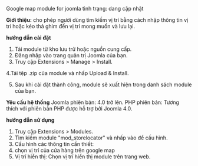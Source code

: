 Google map module for joomla
tình trạng: dang cập nhật

**Giới thiệu:** cho phép người dùng tìm kiếm vị trí bằng cách nhập thông tin vị trí hoặc kéo thả ghim đến vị trí mong muốn và lưu lại.

**hướng dẫn cài đặt**
1. Tải module từ kho lưu trữ hoặc nguồn cung cấp.
2. Đăng nhập vào trang quản trị Joomla của bạn.
3. Truy cập Extensions > Manage > Install.
   
4.Tải tệp .zip của module và nhấp Upload & Install.

5. Sau khi cài đặt thành công, module sẽ xuất hiện trong danh sách module của bạn.
   
**Yêu cầu hệ thống**
Joomla phiên bản: 4.0 trở lên.
PHP phiên bản: Tương thích với phiên bản PHP được hỗ trợ bởi Joomla 4.0.

**hướng dẫn sử dụng**
1. Truy cập Extensions > Modules.
2. Tìm kiếm module "mod_storelocator" và nhấp vào để cấu hình.
3. Cấu hình các thông tin cần thiết:
4. chọn vị trí của cửa hàng trên google map
5. Vị trí hiển thị: Chọn vị trí hiển thị module trên trang web.
